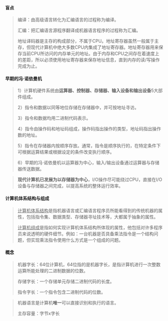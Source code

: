 #### 盲点

> 编译：由高级语言转化为汇编语言的过程称为编译。
>
> 汇编：把汇编语言源程序翻译成机器语言程序的过程称为汇编。
>
> 地址译码器是主存的构成部分，不属于CPU。地址寄存器虽然一般属于主存，但现代计算机中绝大多数CPU内集成了地址寄存器。地址寄存器用来保存当前CPU所访问的内存单元的地址。由于内存和CPU之间存在着速度上的差距，所以必须使用地址寄存器来保存地址信息，直到内存的读/写操作完成为止。

#### 早期的冯·诺依曼机

> 1）计算机硬件系统由**运算器、控制器、存储器、输入设备和输出设备**5大部件组成。
>
> 2）指令和数据以同等地位存储在存储器中，并可按地址寻访。
>
> 3）指令和数据均用二进制代码表示。
>
> 4）指令由操作码和地址码组成，操作码指出操作的类型，地址码指出操作数的地址。
>
> 5）指令在存储器内按顺序存放。通常，指令是顺序执行的，在特定条件下可根据运算结果或根据设定的条件改变执行顺序。
>
> 6）早期的冯·诺依曼机以运算器为中心，输入/输出设备通过运算器与存储器传送数据。

> **现代计算机已发展为以存储器为中心**，I/O操作尽可能绕过CPU，直接在I/O设备与存储器之间完成，以提高系统的整体运行效率。

#### 计算机体系结构与组成

> <u>计算机体系结构</u>是指机器语言或汇编语言程序员所能看得到的传统机器的属性，包括指令集、数据类型、存储器寻址技术等，大都属于抽象的属性。
>
> <u>计算机组成</u>是指如何实现计算机体系结构所体现的属性，他包括对许多程序员来说透明的硬件细节。例如：一台机器是否具备乘法指令是一个结构问题，但实现乘法指令使用什么方式是一个组成的问题。

#### 概念

> 机器字长：64位计算机，64位指的是机器字长，是指计算机进行一次整数运算所能处理的二进制数据的位数。
>
> 存储字长：一个存储单元存储二进制代码的长度。
>
> 指令字长：一个指令包含二进制代码的位数。

> 机器语言是计算机**唯一**可以直接识别和执行的语言。
>
> 主存容量：字节x字长


